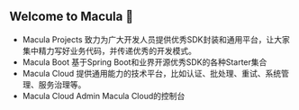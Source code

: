## Welcome to Macula 👋

- Macula Projects 致力为广大开发人员提供优秀SDK封装和通用平台，让大家集中精力写好业务代码，并传递优秀的开发模式。
- Macula Boot 基于Spring Boot和业界开源优秀SDK的各种Starter集合
- Macula Cloud 提供通用能力的技术平台，比如认证、批处理、重试、系统管理、服务治理等。
- Macula Cloud Admin Macula Cloud的控制台
